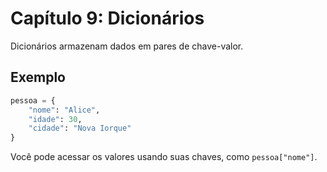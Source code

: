 # Capítulo 9: Dicionários

Dicionários armazenam dados em pares de chave-valor.

## Exemplo

```python
pessoa = {
    "nome": "Alice",
    "idade": 30,
    "cidade": "Nova Iorque"
}
```

Você pode acessar os valores usando suas chaves, como `pessoa["nome"]`.